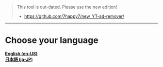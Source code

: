 > This tool is out-dated. Please use the new edition!
> 
> * https://github.com/7happy7/new_YT-ad-remover/

----

# Choose your language
**[English (en-US)](https://github.com/7happy7/YT-ad-remover/tree/en-US)**<br>
**[日本語 (ja-JP)](https://github.com/7happy7/YT-ad-remover/tree/ja-JP)**
